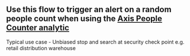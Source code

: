 ## Use this flow to trigger an alert on a random people count when using the [Axis People Counter analytic](https://www.axis.com/products/axis-people-counter)
Typical use case - Unbiased stop and search at security check point e.g. retail distribution warehouse
